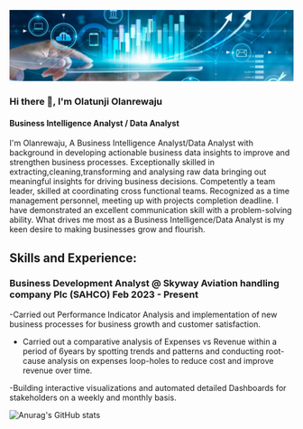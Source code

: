 
![I am GitHub Readme Generator's creator](https://github.com/OlatunjiLanre/OlatunjiLanre/blob/main/BANNER.jpeg)
 

### Hi there 👋, I'm Olatunji Olanrewaju

#### Business Intelligence Analyst / Data Analyst 
I'm Olanrewaju, A Business Intelligence Analyst/Data Analyst with background in developing actionable business data insights to improve and strengthen business processes. Exceptionally skilled in extracting,cleaning,transforming and analysing raw data bringing out meaningful insights  for driving business decisions. Competently a team leader, skilled at coordinating cross functional teams. Recognized as a time management personnel, meeting up with projects completion deadline.
I have demonstrated an excellent communication skill with a problem-solving ability.
What drives me most as a Business Intelligence/Data Analyst is my keen desire to making businesses grow and flourish.

## Skills and Experience: 
 
### Business Development Analyst @ Skyway Aviation handling company Plc (SAHCO) Feb 2023 - Present 

-Carried out Performance Indicator Analysis and implementation of new business processes for business growth and customer satisfaction. 

- Carried out a comparative analysis of Expenses vs Revenue within a period of 6years by spotting trends and patterns and conducting root-cause analysis on expenses loop-holes to reduce cost and improve revenue over time. 
 
-Building interactive visualizations and automated detailed Dashboards for stakeholders on a weekly and monthly basis. 



![Anurag's GitHub stats](https://github-readme-stats.vercel.app/api?username=OlatunjiLanre&show_icons=true&theme=radical)

